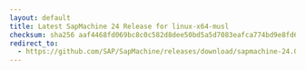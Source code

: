 ```yaml
---
layout: default
title: Latest SapMachine 24 Release for linux-x64-musl
checksum: sha256 aaf4468fd069bc8c0c582d8dee50bd5a5d7083eafca774bd9e8fd6758adda32e
redirect_to:
  - https://github.com/SAP/SapMachine/releases/download/sapmachine-24.0.1/sapmachine-jdk-24.0.1_linux-x64-musl_bin.tar.gz
---
```

